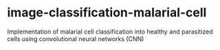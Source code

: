 # image-classification-malarial-cell
Implementation of malarial cell classification into healthy and parasitized cells using convolutional neural networks (CNN)
